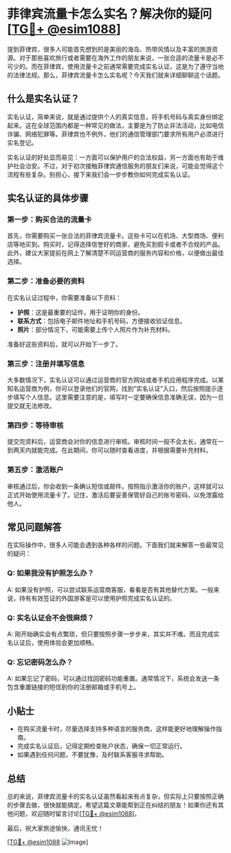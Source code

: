 # 菲律宾流量卡怎么实名？解决你的疑问[[TG💪+ @esim1088](https://t.me/s/esim1088)]

提到菲律宾，很多人可能首先想到的是美丽的海岛、热带风情以及丰富的旅游资源。对于那些喜欢旅行或者需要在海外工作的朋友来说，一张合适的流量卡是必不可少的。而在菲律宾，使用流量卡之前通常需要完成实名认证，这是为了遵守当地的法律法规。那么，菲律宾流量卡怎么实名呢？今天我们就来详细聊聊这个话题。

## 什么是实名认证？

实名认证，简单来说，就是通过提供个人的真实信息，将手机号码与真实身份绑定起来。这在全球范围内都是一种常见的做法，主要是为了防止非法活动，比如电信诈骗、网络犯罪等。菲律宾也不例外，他们的通信管理部门要求所有用户必须进行实名登记。

实名认证的好处显而易见：一方面可以保护用户的合法权益，另一方面也有助于维护社会治安。不过，对于初次接触菲律宾通信服务的朋友们来说，可能会觉得这个流程有些复杂。别担心，接下来我们会一步步教你如何完成实名认证。

## 实名认证的具体步骤

### 第一步：购买合法的流量卡

首先，你需要购买一张合法的菲律宾流量卡。这些卡可以在机场、大型商场、便利店等地买到。购买时，记得选择信誉好的商家，避免买到假卡或者不合规的产品。此外，建议大家提前在网上了解清楚不同运营商的服务内容和价格，以便做出最佳选择。

### 第二步：准备必要的资料

在实名认证过程中，你需要准备以下资料：

- **护照**：这是最重要的证件，用于证明你的身份。
- **联系方式**：包括电子邮件地址和手机号码，方便接收验证信息。
- **照片**：部分情况下，可能需要上传个人照片作为补充材料。

准备好这些资料后，就可以开始下一步了。

### 第三步：注册并填写信息

大多数情况下，实名认证可以通过运营商的官方网站或者手机应用程序完成。以某知名运营商为例，你可以登录他们的官网，找到“实名认证”入口，然后按照提示逐步填写个人信息。这里需要注意的是，填写时一定要确保信息准确无误，因为一旦提交就无法修改。

### 第四步：等待审核

提交完资料后，运营商会对你的信息进行审核。审核时间一般不会太长，通常在一到两天内就能完成。在此期间，你可以随时查看进度，并根据需要补充材料。

### 第五步：激活账户

审核通过后，你会收到一条确认短信或邮件。按照指示激活你的账户，这样就可以正式开始使用流量卡了。记住，激活后要妥善保管好自己的账号密码，以免泄露给他人。

## 常见问题解答

在实际操作中，很多人可能会遇到各种各样的问题。下面我们就来解答一些最常见的疑问：

### Q: 如果我没有护照怎么办？

A: 如果没有护照，可以尝试联系运营商客服，看看是否有其他替代方案。一般来说，持有有效签证的外国游客是可以使用护照完成实名认证的。

### Q: 实名认证会不会很麻烦？

A: 刚开始确实会有点繁琐，但只要按照步骤一步步来，其实并不难。而且完成实名认证后，使用体验会更加顺畅。

### Q: 忘记密码怎么办？

A: 如果忘记了密码，可以通过找回密码功能重置。通常情况下，系统会发送一条包含重置链接的短信到你的注册邮箱或手机号上。

## 小贴士

- 在购买流量卡时，尽量选择支持多种语言的服务商，这样能更好地理解操作指南。
- 完成实名认证后，记得定期检查账户状态，确保一切正常运行。
- 如果遇到任何问题，不要犹豫，及时联系客服寻求帮助。

## 总结

总的来说，菲律宾流量卡的实名认证虽然看起来有点复杂，但实际上只要按照正确的步骤去做，很快就能搞定。希望这篇文章能帮到正在纠结的朋友！如果你还有其他问题，欢迎随时留言讨论[[TG💪+ @esim1088](https://t.me/s/esim1088)]。

最后，祝大家旅途愉快，通讯无忧！

[[TG💪+ @esim1088](https://t.me/s/esim1088) ![Image](https://i.postimg.cc/4NQfJmqS/Snipaste-2025-05-13-00-14-12.png)]